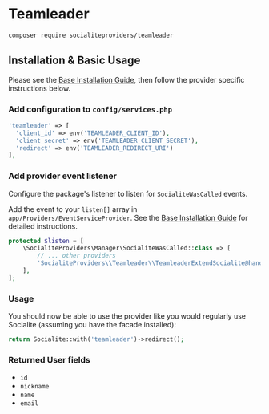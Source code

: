 # Teamleader

```bash
composer require socialiteproviders/teamleader
```

## Installation & Basic Usage

Please see the [Base Installation Guide](https://socialiteproviders.com/usage/), then follow the provider specific instructions below.

### Add configuration to `config/services.php`

```php
'teamleader' => [    
  'client_id' => env('TEAMLEADER_CLIENT_ID'),  
  'client_secret' => env('TEAMLEADER_CLIENT_SECRET'),  
  'redirect' => env('TEAMLEADER_REDIRECT_URI') 
],
```

### Add provider event listener

Configure the package's listener to listen for `SocialiteWasCalled` events.

Add the event to your `listen[]` array in `app/Providers/EventServiceProvider`. See the [Base Installation Guide](https://socialiteproviders.com/usage/) for detailed instructions.

```php
protected $listen = [
    \SocialiteProviders\Manager\SocialiteWasCalled::class => [
        // ... other providers
        'SocialiteProviders\\Teamleader\\TeamleaderExtendSocialite@handle',
    ],
];
```

### Usage

You should now be able to use the provider like you would regularly use Socialite (assuming you have the facade installed):

```php
return Socialite::with('teamleader')->redirect();
```

### Returned User fields

- ``id``
- ``nickname``
- ``name``
- ``email``
